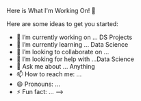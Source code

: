 Here is What I'm Working On! 👋


Here are some ideas to get you started:

- 🔭 I’m currently working on ... DS Projects
- 🌱 I’m currently learning ... Data Science
- 👯 I’m looking to collaborate on ... 
- 🤔 I’m looking for help with ...Data Science
- 💬 Ask me about ... Anything
- 📫 How to reach me: ... 
- 😄 Pronouns: ...
- ⚡ Fun fact: ...
-->
